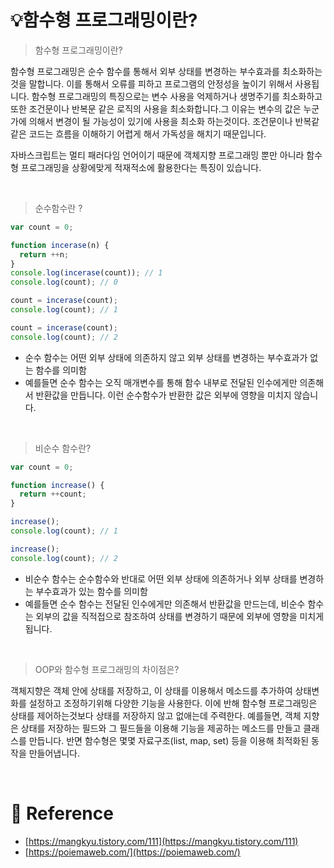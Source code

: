 # 💡함수형 프로그래밍이란?

> 함수형 프로그래밍이란?

함수형 프로그래밍은 순수 함수를 통해서 외부 상태를 변경하는 부수효과를 최소화하는 것을 말합니다. 이를 통해서 오류를 피하고 프로그램의 안정성을 높이기 위해서 사용됩니다. 함수형 프로그래밍의 특징으로는 변수 사용을 억제하거나 생명주기를 최소화하고 또한 조건문이나 반복문 같은 로직의 사용을 최소화합니다.그 이유는 변수의 값은 누군가에 의해서 변경이 될 가능성이 있기에 사용을 최소화 하는것이다. 조건문이나 반복같 같은 코드는 흐름을 이해하기 어렵게 해서 가독성을 해치기 때문입니다.

자바스크립트는 멀티 패러다임 언어이기 때문에 객체지향 프로그래밍 뿐만 아니라 함수형 프로그래밍을 상황에맞게 적재적소에 활용한다는 특징이 있습니다.

<br/>

> 순수함수란 ?

```jsx
var count = 0;

function incerase(n) {
  return ++n;
}
console.log(incerase(count)); // 1
console.log(count); // 0

count = incerase(count);
console.log(count); // 1

count = incerase(count);
console.log(count); // 2
```

- 순수 함수는 어떤 외부 상태에 의존하지 않고 외부 상태를 변경하는 부수효과가 없는 함수를 의미함
- 예를들면 순수 함수는 오직 매개변수를 통해 함수 내부로 전달된 인수에게만 의존해서 반환값을 만듭니다. 이런 순수함수가 반환한 값은 외부에 영향을 미치지 않습니다.

<br/>

> 비순수 함수란?

```jsx
var count = 0;

function increase() {
  return ++count;
}

increase();
console.log(count); // 1

increase();
console.log(count); // 2
```

- 비순수 함수는 순수함수와 반대로 어떤 외부 상태에 의존하거나 외부 상태를 변경하는 부수효과가 있는 함수를 의미함
- 예를들면 순수 함수는 전달된 인수에게만 의존해서 반환값을 만드는데, 비순수 함수는 외부의 값을 직적접으로 참조하여 상태를 변경하기 때문에 외부에 영향을 미치게 됩니다.

<br/>

> OOP와 함수형 프로그래밍의 차이점은?

객체지향은 객체 안에 상태를 저장하고, 이 상태를 이용해서 메소드를 추가하여 상태변화를 설정하고 조정하기위해 다양한 기능을 사용한다. 이에 반해 함수형 프로그래밍은 상태를 제어하는것보다 상태를 저장하지 않고 없애는데 주력한다. 예를들면, 객체 지향은 상태를 저장하는 필드와 그 필드들을 이용해 기능을 제공하는 메소드를 만들고 클래스를 만듭니다. 반면 함수형은 몇몇 자료구조(list, map, set) 등을 이용해 최적화된 동작을 만들어냅니다.

<br/>

# 🔗 Reference

- [https://mangkyu.tistory.com/111](https://mangkyu.tistory.com/111)
- [https://poiemaweb.com/](https://poiemaweb.com/)
